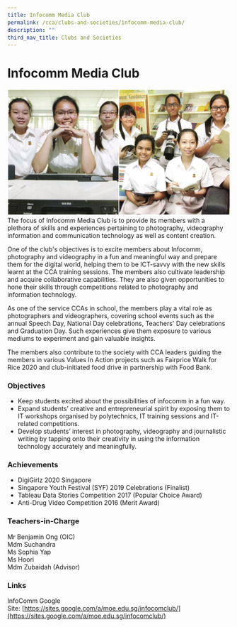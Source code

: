 ```yaml
---
title: Infocomm Media Club
permalink: /cca/clubs-and-societies/infocomm-media-club/
description: ""
third_nav_title: Clubs and Societies
---
```

Infocomm Media Club
===================

![Infocomm Media Club](/images/Infocomm.jpg)
The focus of Infocomm Media Club is to provide its members with a plethora of skills and experiences pertaining to photography, videography information and communication technology as well as content creation.  
  
One of the club's objectives is to excite members about Infocomm,  photography and videography in a fun and meaningful way and prepare them for the digital world, helping them to be ICT-savvy with the new skills learnt at the CCA training sessions. The members also cultivate leadership and acquire collaborative capabilities. They are also given opportunities to hone their skills through competitions related to photography and information technology.  

As one of the service CCAs in school, the members play a vital role as photographers and videographers, covering school events such as the annual Speech Day, National Day celebrations, Teachers' Day celebrations and Graduation Day. Such experiences give them exposure to various mediums to experiment and gain valuable insights.

  

The members also contribute to the society with CCA leaders guiding the members in various Values In Action projects such as Fairprice Walk for Rice 2020 and club-initiated food drive in partnership with Food Bank.




### Objectives

*   Keep students excited about the possibilities of infocomm in a fun way.
*   Expand students’ creative and entrepreneurial spirit by exposing them to IT workshops organised by polytechnics, IT training sessions and IT-related competitions.
*   Develop students’ interest in photography, videography and journalistic writing by tapping onto their creativity in using the information technology accurately and meaningfully.  
    

### Achievements

*   DigiGirlz 2020 Singapore
*   Singapore Youth Festival (SYF) 2019 Celebrations (Finalist)
*   Tableau Data Stories Competition 2017 (Popular Choice Award)
*   Anti-Drug Video Competition 2016 (Merit Award)


### Teachers-in-Charge

Mr Benjamin Ong (OIC)  
Mdm Suchandra   
Ms Sophia Yap  
Ms Hoori  
Mdm Zubaidah (Advisor)


### Links

InfoComm Google Site: [https://sites.google.com/a/moe.edu.sg/infocomclub/](https://sites.google.com/a/moe.edu.sg/infocomclub/)